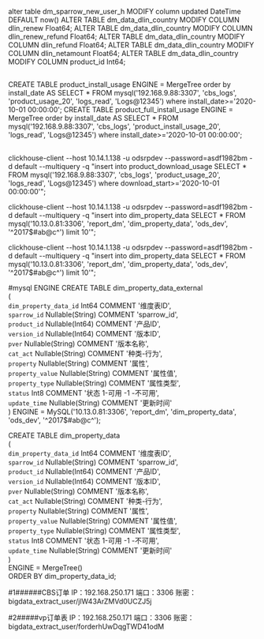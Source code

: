 alter table dm_sparrow_new_user_h MODIFY column updated DateTime DEFAULT now()
ALTER TABLE dm_data_dlin_country MODIFY COLUMN  dlin_renew Float64;
ALTER TABLE dm_data_dlin_country MODIFY COLUMN  dlin_renew_refund Float64;
ALTER TABLE dm_data_dlin_country MODIFY COLUMN  dlin_refund Float64;
ALTER TABLE dm_data_dlin_country MODIFY COLUMN  dlin_netamount Float64;
ALTER TABLE dm_data_dlin_country MODIFY COLUMN   product_id  Int64;
##
CREATE TABLE product_install_usage ENGINE = MergeTree order by install_date AS SELECT * FROM mysql('192.168.9.88:3307', 'cbs_logs', 'product_usage_20', 'logs_read', 'Logs@12345') where install_date>='2020-10-01 00:00:00';
CREATE TABLE product_full_install_usage ENGINE = MergeTree order by install_date AS SELECT * FROM mysql('192.168.9.88:3307', 'cbs_logs', 'product_install_usage_20', 'logs_read', 'Logs@12345') where install_date>='2020-10-01 00:00:00';
##
clickhouse-client --host 10.14.1.138 -u odsrpdev --password=asdf1982bm -d default --multiquery -q "insert into product_download_usage SELECT * FROM mysql('192.168.9.88:3307', 'cbs_logs', 'product_usage_20', 'logs_read', 'Logs@12345') where download_start>='2020-10-01 00:00:00'";

clickhouse-client --host 10.14.1.138 -u odsrpdev --password=asdf1982bm -d default --multiquery -q "insert into dim_property_data SELECT * FROM mysql('10.13.0.81:3306', 'report_dm', 'dim_property_data', 'ods_dev', '^2017$#ab@c^') limit 10'";


clickhouse-client --host 10.14.1.138 -u odsrpdev --password=asdf1982bm -d default --multiquery -q "insert into dim_property_data SELECT * FROM mysql('10.13.0.81:3306', 'report_dm', 'dim_property_data', 'ods_dev', '^2017$#ab@c^') limit 10'";

#mysql ENGINE
CREATE TABLE dim_property_data_external \
( \
    `dim_property_data_id` Int64 COMMENT '维度表ID', \
    `sparrow_id` Nullable(String) COMMENT 'sparrow_id', \
    `product_id` Nullable(Int64) COMMENT '产品ID', \
    `version_id` Nullable(Int64) COMMENT '版本ID', \
    `pver` Nullable(String) COMMENT '版本名称', \
    `cat_act` Nullable(String) COMMENT '种类-行为', \
    `property` Nullable(String) COMMENT '属性', \
    `property_value` Nullable(String) COMMENT '属性值', \
    `property_type` Nullable(String) COMMENT '属性类型', \
    `status` Int8 COMMENT '状态 1-可用 -1 -不可用', \
    `update_time` Nullable(String) COMMENT '更新时间' \
) ENGINE = MySQL('10.13.0.81:3306', 'report_dm', 'dim_property_data', 'ods_dev', '^2017$#ab@c^');

CREATE TABLE dim_property_data \
( \
    `dim_property_data_id` Int64 COMMENT '维度表ID', \
    `sparrow_id` Nullable(String) COMMENT 'sparrow_id', \
    `product_id` Nullable(Int64) COMMENT '产品ID', \
    `version_id` Nullable(Int64) COMMENT '版本ID', \
    `pver` Nullable(String) COMMENT '版本名称', \
    `cat_act` Nullable(String) COMMENT '种类-行为', \
    `property` Nullable(String) COMMENT '属性', \
    `property_value` Nullable(String) COMMENT '属性值', \
    `property_type` Nullable(String) COMMENT '属性类型', \
    `status` Int8 COMMENT '状态 1-可用 -1 -不可用', \
    `update_time` Nullable(String) COMMENT '更新时间' \
) \
ENGINE = MergeTree() \
ORDER BY dim_property_data_id;



#1######CBS订单
IP：192.168.250.171
端口：3306
账密：bigdata_extract_user/jlW43ArZMVd0UCZJ5j



#2#####vp订单表
IP：192.168.250.171
端口：3306
账密：bigdata_extract_user/forderhUwDqgTWD41odM
